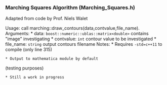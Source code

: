 ### Marching Squares Algorithm (Marching_Squares.h)
Adapted from code by Prof. Niels Walet

Usage: call marching::draw_contours(data,contvalue,file_name). 
Arguments:
	* data: `boost::numeric::ublas::matrix<double>` contains 
"image" investigating
	* contvalue: `int` contour value to be investigated
	* file_name: `string` output contours filename
Notes:
	* Requires `-std=c++11` to compile (only line 315)

	* Output to mathematica module by default 
(testing purposes)

	* Still a work in progress 
